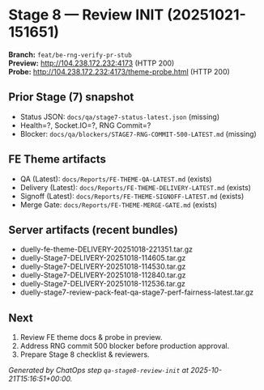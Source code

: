 # Stage 8 — Review INIT (20251021-151651)

**Branch:** `feat/be-rng-verify-pr-stub`  
**Preview:** <http://104.238.172.232:4173> (HTTP 200)  
**Probe:** <http://104.238.172.232:4173/theme-probe.html> (HTTP 200)

## Prior Stage (7) snapshot
- Status JSON: `docs/qa/stage7-status-latest.json` (missing)
- Health=?, Socket.IO=?, RNG Commit=?
- Blocker: `docs/qa/blockers/STAGE7-RNG-COMMIT-500-LATEST.md` (missing)

## FE Theme artifacts
- QA (Latest): `docs/Reports/FE-THEME-QA-LATEST.md` (exists)
- Delivery (Latest): `docs/Reports/FE-THEME-DELIVERY-LATEST.md` (exists)
- Signoff (Latest): `docs/Reports/FE-THEME-SIGNOFF-LATEST.md` (exists)
- Merge Gate: `docs/Reports/FE-THEME-MERGE-GATE.md` (exists)

## Server artifacts (recent bundles)
- duelly-fe-theme-DELIVERY-20251018-221351.tar.gz
- duelly-Stage7-DELIVERY-20251018-114605.tar.gz
- duelly-Stage7-DELIVERY-20251018-114530.tar.gz
- duelly-Stage7-DELIVERY-20251018-112840.tar.gz
- duelly-Stage7-DELIVERY-20251018-112536.tar.gz
- duelly-stage7-review-pack-feat-qa-stage7-perf-fairness-latest.tar.gz

## Next
1. Review FE theme docs & probe in preview.
2. Address RNG commit 500 blocker before production approval.
3. Prepare Stage 8 checklist & reviewers.

*Generated by ChatOps step `qa-stage8-review-init` at 2025-10-21T15:16:51+00:00.*
